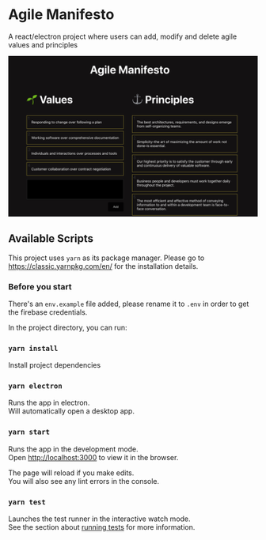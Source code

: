 # Agile Manifesto

A react/electron project where users can add, modify and delete agile values and principles

![title](thumbnail.png)

## Available Scripts

This project uses `yarn` as its package manager. Please go to https://classic.yarnpkg.com/en/ for the installation details.

### Before you start

There's an `env.example` file added, please rename it to `.env` in order to get the firebase credentials.

In the project directory, you can run:

### `yarn install`

Install project dependencies

### `yarn electron`

Runs the app in electron.\
Will automatically open a desktop app.

### `yarn start`

Runs the app in the development mode.\
Open [http://localhost:3000](http://localhost:3000) to view it in the browser.

The page will reload if you make edits.\
You will also see any lint errors in the console.

### `yarn test`

Launches the test runner in the interactive watch mode.\
See the section about [running tests](https://facebook.github.io/create-react-app/docs/running-tests) for more information.

